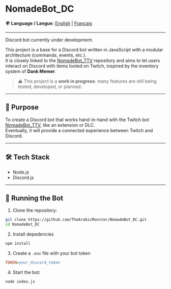 # NomadeBot_DC

🌍 **Language / Langue**:
[English](./README.en.md) | [Français](./README.md)

---

Discord bot currently under development.

This project is a base for a Discord bot written in JavaScript with a modular architecture (commands, events, etc.).  
It is closely linked to the [NomadeBot_TTV](https://github.com/TheArabicMonster/NomadeBot_TTV) repository and aims to let users interact on Discord with items looted on Twitch, inspired by the inventory system of **Dank Memer**.

> ⚠️ This project is a **work in progress**: many features are still being tested, developed, or planned.

---

## 🎯 Purpose

To create a Discord bot that works hand-in-hand with the Twitch bot [NomadeBot_TTV](https://github.com/TheArabicMonster/NomadeBot_TTV), like an extension or DLC.  
Eventually, it will provide a connected experience between Twitch and Discord.

---

## 🛠️ Tech Stack

- Node.js
- Discord.js

---

## 🚀 Running the Bot

1. Clone the repository:
```bash
git clone https://github.com/TheArabicMonster/NomadeBot_DC.git
cd NomadeBot_DC
```
2. Install depedencies
```bash
npm install
```
3. Create a `.env` file with your bot token
```ini
TOKEN=your_discord_token
```
4. Start the bot:
```bash
node index.js
```

